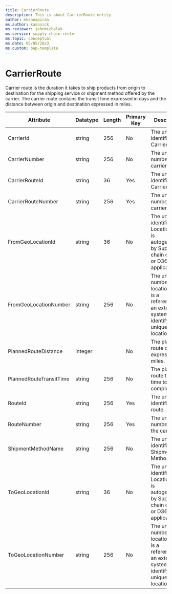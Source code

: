 ```yaml
---
title: CarrierRoute
description: This is about CarrierRoute entity.
author: mkannapiran
ms.author: kamanick
ms.reviewer: johnmichalak
ms.service: supply-chain-center
ms.topic: conceptual
ms.date: 05/05/2023
ms.custom: bap-template
---
```


# **CarrierRoute**

Carrier route is the duration it takes to ship products from origin to destination for the shipping service or shipment method offered by the carrier. The carrier route contains the transit time expressed in days and the distance between origin and destination expressed in miles.



|	Attribute	|	Datatype	|	Length	|	Primary Key	|	Description	|
|---------------|--------|------|----------|-----------|
|	CarrierId	|	string	|	256	|	No	|	The unique identifier of a Carrier.	|
|	CarrierNumber	|	string	|	256	|	No	|	The unique number of the carrier	|
|	CarrierRouteId	|	string	|	36	|	Yes	|	The unique identifier of a Carrier Route.	|
|	CarrierRouteNumber	|	string	|	256	|	Yes	|	The unique number of the carrier route	|
|	FromGeoLocationId	|	string	|	36	|	No	|	The unique identifier of a Location. This is autogenerated by Supply chain center or D365 applications	|
|	FromGeoLocationNumber	|	string	|	256	|	No	|	The unique number of a location. This is a referenced in an external system to identify the unique location	|
|	PlannedRouteDistance	|	integer	|		|	No	|	The planned route distance expressed in miles.	|
|	PlannedRouteTransitTime	|	string	|	256	|	No	|	The planned route transit time to complete.	|
|	RouteId	|	string	|	256	|	Yes	|	The unique identifier of a route.	|
|	RouteNumber	|	string	|	256	|	Yes	|	The unique number from the carrier	|
|	ShipmentMethodName	|	string	|	256	|	No	|	The unique identifier of a Shipment Method.	|
|	ToGeoLocationId	|	string	|	36	|	No	|	The unique identifier of a Location. This is autogenerated by Supply chain center or D365 applications	|
|	ToGeoLocationNumber	|	string	|	256	|	No	|	The unique number of a location. This is a referenced in an external system to identify the unique location	|
